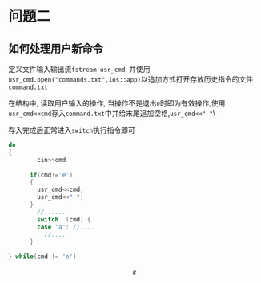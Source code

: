 # 问题二

## 如何处理用户新命令

定义文件输入输出流`fstream usr_cmd`, 并使用`usr_cmd.open("commands.txt",ios::app)`以追加方式打开存放历史指令的文件`command.txt`

在结构中, 读取用户输入的操作,  当操作不是退出`e`时即为有效操作,使用`usr_cmd<<cmd`存入`command.txt`中并给末尾追加空格,`usr_cmd<<" "`\

存入完成后正常进入`switch`执行指令即可

````cpp
do
{
  		cin>>cmd
      
      if(cmd!='e')
      {
        usr_cmd<<cmd;
        usr_cmd<<" ";
      }
    	//......
  		switch  (cmd) {
        case 'a': //....
          //....
      }
  	
} while(cmd != 'e')
````

$$
\varepsilon
$$

